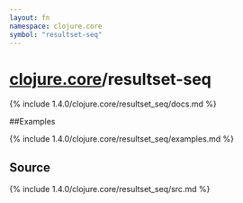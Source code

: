```yaml
---
layout: fn
namespace: clojure.core
symbol: "resultset-seq"
---
```


# [clojure.core](../)/resultset-seq

{% include 1.4.0/clojure.core/resultset_seq/docs.md %}

##Examples

{% include 1.4.0/clojure.core/resultset_seq/examples.md %}
## Source
{% include 1.4.0/clojure.core/resultset_seq/src.md %}

